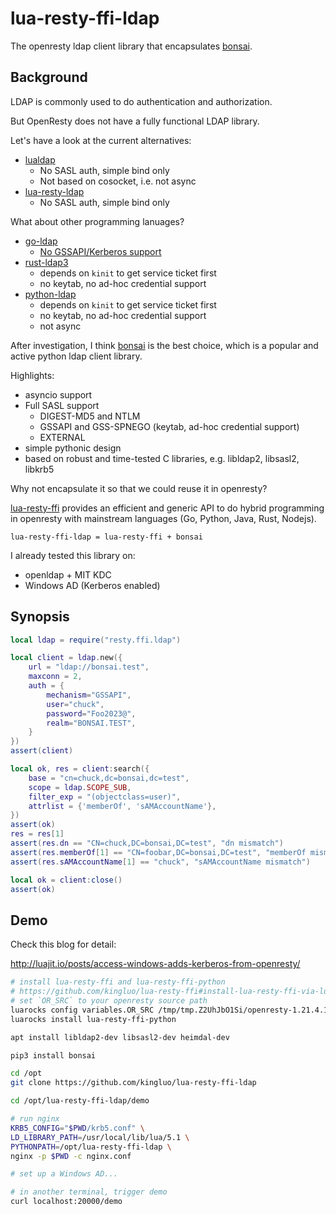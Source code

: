 # lua-resty-ffi-ldap

The openresty ldap client library that encapsulates [bonsai](https://github.com/noirello/bonsai).

## Background

LDAP is commonly used to do authentication and authorization.

But OpenResty does not have a fully functional LDAP library.

Let's have a look at the current alternatives:

* [lualdap](https://lualdap.github.io/lualdap/manual/)
  * No SASL auth, simple bind only
  * Not based on cosocket, i.e. not async
* [lua-resty-ldap](https://github.com/api7/lua-resty-ldap)
  * No SASL auth, simple bind only

What about other programming lanuages?

* [go-ldap](https://github.com/go-ldap/ldap)
  * [No GSSAPI/Kerberos support](https://github.com/go-ldap/ldap/pull/340#issuecomment-1460021435)
* [rust-ldap3](https://github.com/inejge/ldap3)
  * depends on `kinit` to get service ticket first
  * no keytab, no ad-hoc credential support
* [python-ldap](https://www.python-ldap.org/en/python-ldap-3.4.3/reference/ldap-sasl.html#ldap.sasl.gssapi)
  * depends on `kinit` to get service ticket first
  * no keytab, no ad-hoc credential support
  * not async

After investigation, I think [bonsai](https://bonsai.readthedocs.io/en/latest/index.html) is the best choice,
which is a popular and active python ldap client library.

Highlights:

* asyncio support
* Full SASL support
  * DIGEST-MD5 and NTLM
  * GSSAPI and GSS-SPNEGO (keytab, ad-hoc credential support)
  * EXTERNAL
* simple pythonic design
* based on robust and time-tested C libraries, e.g. libldap2, libsasl2, libkrb5

Why not encapsulate it so that we could reuse it in openresty?

[lua-resty-ffi](https://github.com/kingluo/lua-resty-ffi) provides an efficient and generic API to do hybrid programming
in openresty with mainstream languages (Go, Python, Java, Rust, Nodejs).

`lua-resty-ffi-ldap = lua-resty-ffi + bonsai`

I already tested this library on:

* openldap + MIT KDC
* Windows AD (Kerberos enabled)

## Synopsis

```lua
local ldap = require("resty.ffi.ldap")

local client = ldap.new({
    url = "ldap://bonsai.test",
    maxconn = 2,
    auth = {
        mechanism="GSSAPI",
        user="chuck",
        password="Foo2023@",
        realm="BONSAI.TEST",
    }
})
assert(client)

local ok, res = client:search({
    base = "cn=chuck,dc=bonsai,dc=test",
    scope = ldap.SCOPE_SUB,
    filter_exp = "(objectclass=user)",
    attrlist = {'memberOf', 'sAMAccountName'},
})
assert(ok)
res = res[1]
assert(res.dn == "CN=chuck,DC=bonsai,DC=test", "dn mismatch")
assert(res.memberOf[1] == "CN=foobar,DC=bonsai,DC=test", "memberOf mismatch")
assert(res.sAMAccountName[1] == "chuck", "sAMAccountName mismatch")

local ok = client:close()
assert(ok)
```

## Demo

Check this blog for detail:

http://luajit.io/posts/access-windows-adds-kerberos-from-openresty/

```bash
# install lua-resty-ffi and lua-resty-ffi-python
# https://github.com/kingluo/lua-resty-ffi#install-lua-resty-ffi-via-luarocks
# set `OR_SRC` to your openresty source path
luarocks config variables.OR_SRC /tmp/tmp.Z2UhJbO1Si/openresty-1.21.4.1
luarocks install lua-resty-ffi-python

apt install libldap2-dev libsasl2-dev heimdal-dev

pip3 install bonsai

cd /opt
git clone https://github.com/kingluo/lua-resty-ffi-ldap

cd /opt/lua-resty-ffi-ldap/demo

# run nginx
KRB5_CONFIG="$PWD/krb5.conf" \
LD_LIBRARY_PATH=/usr/local/lib/lua/5.1 \
PYTHONPATH=/opt/lua-resty-ffi-ldap \
nginx -p $PWD -c nginx.conf

# set up a Windows AD...

# in another terminal, trigger demo
curl localhost:20000/demo
```
